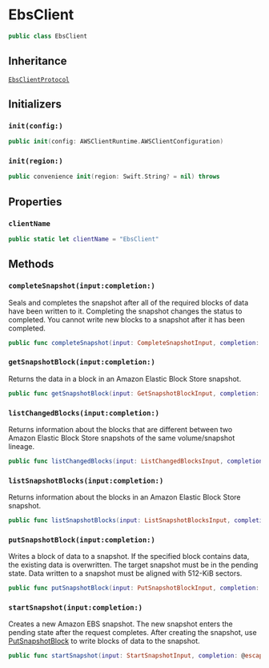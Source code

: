 # EbsClient

``` swift
public class EbsClient 
```

## Inheritance

[`EbsClientProtocol`](/aws-sdk-swift/reference/0.x/AWSEBS/EbsClientProtocol)

## Initializers

### `init(config:)`

``` swift
public init(config: AWSClientRuntime.AWSClientConfiguration) 
```

### `init(region:)`

``` swift
public convenience init(region: Swift.String? = nil) throws 
```

## Properties

### `clientName`

``` swift
public static let clientName = "EbsClient"
```

## Methods

### `completeSnapshot(input:completion:)`

Seals and completes the snapshot after all of the required blocks of data have been written to it. Completing the snapshot changes the status to completed. You cannot write new blocks to a snapshot after it has been completed.

``` swift
public func completeSnapshot(input: CompleteSnapshotInput, completion: @escaping (ClientRuntime.SdkResult<CompleteSnapshotOutputResponse, CompleteSnapshotOutputError>) -> Void)
```

### `getSnapshotBlock(input:completion:)`

Returns the data in a block in an Amazon Elastic Block Store snapshot.

``` swift
public func getSnapshotBlock(input: GetSnapshotBlockInput, completion: @escaping (ClientRuntime.SdkResult<GetSnapshotBlockOutputResponse, GetSnapshotBlockOutputError>) -> Void)
```

### `listChangedBlocks(input:completion:)`

Returns information about the blocks that are different between two Amazon Elastic Block Store snapshots of the same volume/snapshot lineage.

``` swift
public func listChangedBlocks(input: ListChangedBlocksInput, completion: @escaping (ClientRuntime.SdkResult<ListChangedBlocksOutputResponse, ListChangedBlocksOutputError>) -> Void)
```

### `listSnapshotBlocks(input:completion:)`

Returns information about the blocks in an Amazon Elastic Block Store snapshot.

``` swift
public func listSnapshotBlocks(input: ListSnapshotBlocksInput, completion: @escaping (ClientRuntime.SdkResult<ListSnapshotBlocksOutputResponse, ListSnapshotBlocksOutputError>) -> Void)
```

### `putSnapshotBlock(input:completion:)`

Writes a block of data to a snapshot. If the specified block contains data, the existing data is overwritten. The target snapshot must be in the pending state. Data written to a snapshot must be aligned with 512-KiB sectors.

``` swift
public func putSnapshotBlock(input: PutSnapshotBlockInput, completion: @escaping (ClientRuntime.SdkResult<PutSnapshotBlockOutputResponse, PutSnapshotBlockOutputError>) -> Void)
```

### `startSnapshot(input:completion:)`

Creates a new Amazon EBS snapshot. The new snapshot enters the pending state after the request completes. After creating the snapshot, use [ PutSnapshotBlock](https://docs.aws.amazon.com/ebs/latest/APIReference/API_PutSnapshotBlock.html) to write blocks of data to the snapshot.

``` swift
public func startSnapshot(input: StartSnapshotInput, completion: @escaping (ClientRuntime.SdkResult<StartSnapshotOutputResponse, StartSnapshotOutputError>) -> Void)
```
